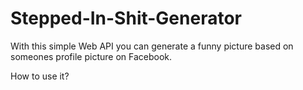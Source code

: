 
# Stepped-In-Shit-Generator
With this simple Web API you can generate a funny picture based on someones profile picture on Facebook.


How to use it?

